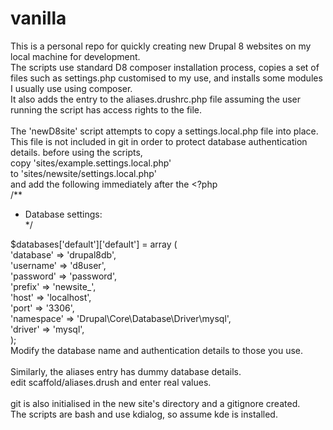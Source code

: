 # vanilla
This is a personal repo for quickly creating new Drupal 8 websites on my local machine for development.<br>
The scripts use standard D8 composer installation process,
copies a set of files such as settings.php customised to my use,
and installs some modules I usually use using composer.<br>
It also adds the entry to the aliases.drushrc.php file assuming the user running
the script has access rights to the file.<br>
<br>
The 'newD8site' script attempts to copy a settings.local.php file into place. This
file is not included in git in order to protect database authentication details.
before using the scripts,<br>
 copy  'sites/example.settings.local.php' <br>
 to    'sites/newsite/settings.local.php' <br>
 and add the following immediately after the <?php<br>
  /**<br>
   * Database settings:<br>
   */<br>
  
  $databases['default']['default'] = array (<br>
    'database' => 'drupal8db',<br>
    'username' => 'd8user',<br>
    'password' => 'password',<br>
    'prefix' => 'newsite_',<br>
    'host' => 'localhost',<br>
    'port' => '3306',<br>
    'namespace' => 'Drupal\\Core\\Database\\Driver\\mysql',<br>
    'driver' => 'mysql',<br>
  );<br>
 Modify the database name and authentication details to those you use.<br>
<br>
Similarly, the aliases entry has dummy database details.<br>
 edit scaffold/aliases.drush and enter real values.<br>
<br>
git is also initialised in the new site's directory and a gitignore created.<br>
The scripts are bash and use kdialog, so assume kde is installed.
